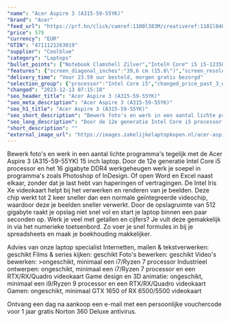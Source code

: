 ```yaml
---
"name": "Acer Aspire 3 (A315-59-55YK)"
"brand": "Acer"
"feed_url": "https://prf.hn/click/camref:1100l383M/creativeref:1101l84031/destination:https%3A%2F%2Fwww.coolblue.nl%2Fproduct%2F919645"
"price": 579
"currency": "EUR"
"GTIN": "4711121263019"
"supplier": "Coolblue"
"category": "Laptops"
"bullet_points": ["Notebook Clamshell Zilver","Intel® Core™ i5 i5-1235U 1,3 GHz","39,6 cm (15.6\") Full HD 1920 x 1080 Pixels IPS LED backlight 16:9","16 GB DDR4-SDRAM","512 GB SSD","Intel Iris Xe Graphics","Wi-Fi 5 (802.11ac) Ethernet LAN 10,100,1000 Mbit/s Bluetooth 5.0","Lithium-Polymeer (LiPo) 42 Wh 6,5 uur 45 W","Windows 11 Home"]
"features": {"screen_diagonal_inches":"39,6 cm (15.6\")","screen_resolution":"1920 x 1080 Pixels","processor_family":"Intel® Core™ i5","memory_size":"16 GB","memory_type":"DDR4-SDRAM","total_storage_space":"512 GB","operating_system":"Windows 11 Home","battery_capacity":"42 Wh","width":"362,9 mm","depth":"241,3 mm","height":"17,9 mm","weight":"1,78 kg"}
"delivery_time": "Voor 23.59 uur besteld, morgen gratis bezorgd"
"selection_group": {"processor":"Intel Core i5","changed_price_past_3_days":false,"product_family":"Aspire"}
"changed": "2023-12-13 07:15:18"
"seo_header_title": "Acer Aspire 3 (A315-59-55YK)"
"seo_meta_description": "Acer Aspire 3 (A315-59-55YK)"
"seo_h1_title": "Acer Aspire 3 (A315-59-55YK)"
"seo_short_description": "Bewerk foto's en werk in een aantal lichte programma's tegelijk met de Acer Aspire 3 (A315-59-55YK) 15 inch laptop."
"seo_long_description": "Door de 12e generatie Intel Core i5 processor en het 16 gigabyte DDR4 werkgeheugen werk je soepel in programma's zoals Photoshop of InDesign. Of open Word en Excel naast elkaar, zonder dat je last hebt van haperingen of vertragingen. De Intel Iris Xe videokaart helpt bij het verwerken en renderen van je beelden. Deze chip werkt tot 2 keer sneller dan een normale geïntegreerde videochip, waardoor deze je beelden sneller verwerkt. Door de opslagruimte van 512 gigabyte raakt je opslag niet snel vol en start je laptop binnen een paar seconden op. Werk je veel met getallen en cijfers? Je vult deze gemakkelijk in via het numerieke toetsenbord. Zo voer je snel formules in bij je spreadsheets en maak je boekhouding makkelijker. \r\n\r\nAdvies van onze laptop specialist\r\nInternetten, mailen & tekstverwerken: geschikt\r\nFilms & series kijken: geschikt\r\nFoto's bewerken: geschikt\r\nVideo's bewerken: >ongeschikt, minimaal een i7/Ryzen 7 processor\r\nIndustrieel ontwerpen: ongeschikt, minimaal een i7/Ryzen 7 processor en een RTX/RX/Quadro videokaart\r\nGame design en 3D animatie: ongeschikt, minimaal een i9/Ryzen 9 processor en een RTX/RX/Quadro videokaart\r\nGamen: ongeschikt, minimaal GTX 1650 of RX 6500/5500 videokaart\r\n \r\nOntvang een dag na aankoop een e-mail met een persoonlijke vouchercode voor 1 jaar gratis Norton 360 Deluxe antivirus."
"short_description": ""
"external_image_url": "https://images.zakelijkelaptopkopen.nl/acer-aspire-3-a315-59-55yk.webp"
---
```


Bewerk foto's en werk in een aantal lichte programma's tegelijk met de Acer Aspire 3 (A315-59-55YK) 15 inch laptop. Door de 12e generatie Intel Core i5 processor en het 16 gigabyte DDR4 werkgeheugen werk je soepel in programma's zoals Photoshop of InDesign. Of open Word en Excel naast elkaar, zonder dat je last hebt van haperingen of vertragingen. De Intel Iris Xe videokaart helpt bij het verwerken en renderen van je beelden. Deze chip werkt tot 2 keer sneller dan een normale geïntegreerde videochip, waardoor deze je beelden sneller verwerkt. Door de opslagruimte van 512 gigabyte raakt je opslag niet snel vol en start je laptop binnen een paar seconden op. Werk je veel met getallen en cijfers? Je vult deze gemakkelijk in via het numerieke toetsenbord. Zo voer je snel formules in bij je spreadsheets en maak je boekhouding makkelijker.

Advies van onze laptop specialist
Internetten, mailen & tekstverwerken: geschikt
Films & series kijken: geschikt
Foto's bewerken: geschikt
Video's bewerken: >ongeschikt, minimaal een i7/Ryzen 7 processor
Industrieel ontwerpen: ongeschikt, minimaal een i7/Ryzen 7 processor en een RTX/RX/Quadro videokaart
Game design en 3D animatie: ongeschikt, minimaal een i9/Ryzen 9 processor en een RTX/RX/Quadro videokaart
Gamen: ongeschikt, minimaal GTX 1650 of RX 6500/5500 videokaart
 
Ontvang een dag na aankoop een e-mail met een persoonlijke vouchercode voor 1 jaar gratis Norton 360 Deluxe antivirus.